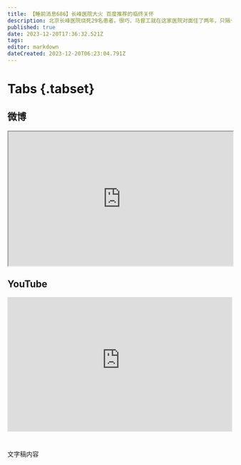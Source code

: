 ```yaml
---
title: 【睡前消息686】长峰医院大火 百度推荐的临终关怀
description: 北京长峰医院烧死29名患者。很巧，马督工就在这家医院对面住了两年，只隔十几米的马路。所以，除了官方调查报告，马督工还想多介绍几句它的经营模式。
published: true
date: 2023-12-20T17:36:32.521Z
tags: 
editor: markdown
dateCreated: 2023-12-20T06:23:04.791Z
---
```


# Tabs {.tabset}

## 微博

<div style="position: relative; padding: 30% 45%;">
<iframe style="position: absolute; width: 100%; height: 100%; left: 0; top: 0;" src="http://t.cn/A6lXyONw"></iframe>
</div>

<!--

## B站
<div style="position: relative; padding: 30% 45%;">
<iframe style="position: absolute; width: 100%; height: 100%; left: 0; top: 0;" src="//player.bilibili.com/player.html?&bvid=BV号&page=1&as_wide=1&high_quality=1&danmaku=1&autoplay=0" scrolling="no" border="0" frameborder="no" framespacing="0" allowfullscreen="true"></iframe>
</div>

睡前消息的西瓜视频账号仍处于禁言状态，暂时将其从模板中注释
## 西瓜视频
<div style="position: relative; padding: 30% 45%;">
<iframe style="position: absolute; top: 50%; left: 50%; transform: translate(-50%, -50%); width: 80%; height: 100%;" frameborder="0" src="https://www.ixigua.com/iframe/西瓜视频ID?autoplay=0" referrerpolicy="unsafe-url" allowfullscreen></iframe>
</div>
-->

## YouTube
<div style="position: relative; padding: 30% 45%;">
<iframe style="position: absolute; top: 0; left: 0; width: 100%; height: 100%;" src="https://www.youtube-nocookie.com/embed/YouTubeVID" title="YouTube video player" frameborder="0" allow="accelerometer; autoplay; clipboard-write; encrypted-media; gyroscope; picture-in-picture" allowfullscreen="true"></iframe>
</div>
  
# 

文字稿内容
